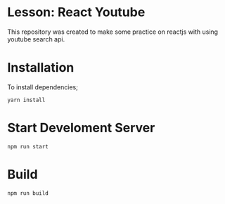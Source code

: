 # Lesson: React Youtube
This repository was created to make some practice on reactjs with using youtube search api.

# Installation
To install dependencies;

    yarn install

# Start Develoment Server

    npm run start

# Build

    npm run build